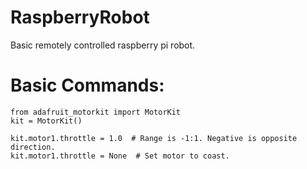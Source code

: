 # RaspberryRobot
Basic remotely controlled raspberry pi robot.

# Basic Commands:

```
from adafruit_motorkit import MotorKit
kit = MotorKit()

kit.motor1.throttle = 1.0  # Range is -1:1. Negative is opposite direction.
kit.motor1.throttle = None  # Set motor to coast.
```